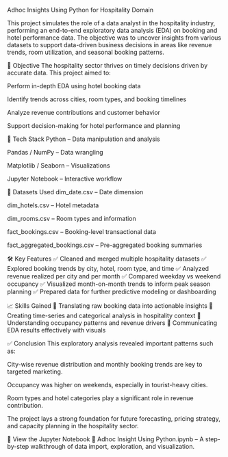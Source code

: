 Adhoc Insights Using Python for Hospitality Domain

This project simulates the role of a data analyst in the hospitality industry, performing an end-to-end exploratory data analysis (EDA) on booking and hotel performance data. The objective was to uncover insights from various datasets to support data-driven business decisions in areas like revenue trends, room utilization, and seasonal booking patterns.

🎯 Objective
The hospitality sector thrives on timely decisions driven by accurate data. This project aimed to:

Perform in-depth EDA using hotel booking data

Identify trends across cities, room types, and booking timelines

Analyze revenue contributions and customer behavior

Support decision-making for hotel performance and planning

🔧 Tech Stack
Python – Data manipulation and analysis

Pandas / NumPy – Data wrangling

Matplotlib / Seaborn – Visualizations

Jupyter Notebook – Interactive workflow

📁 Datasets Used
dim_date.csv – Date dimension

dim_hotels.csv – Hotel metadata

dim_rooms.csv – Room types and information

fact_bookings.csv – Booking-level transactional data

fact_aggregated_bookings.csv – Pre-aggregated booking summaries

🛠️ Key Features
✅ Cleaned and merged multiple hospitality datasets
✅ Explored booking trends by city, hotel, room type, and time
✅ Analyzed revenue realized per city and per month
✅ Compared weekday vs weekend occupancy
✅ Visualized month-on-month trends to inform peak season planning
✅ Prepared data for further predictive modeling or dashboarding

📈 Skills Gained
🔹 Translating raw booking data into actionable insights
🔹 Creating time-series and categorical analysis in hospitality context
🔹 Understanding occupancy patterns and revenue drivers
🔹 Communicating EDA results effectively with visuals

✅ Conclusion
This exploratory analysis revealed important patterns such as:

City-wise revenue distribution and monthly booking trends are key to targeted marketing.

Occupancy was higher on weekends, especially in tourist-heavy cities.

Room types and hotel categories play a significant role in revenue contribution.

The project lays a strong foundation for future forecasting, pricing strategy, and capacity planning in the hospitality sector.

🔗 View the Jupyter Notebook
📘 Adhoc Insight Using Python.ipynb – A step-by-step walkthrough of data import, exploration, and visualization.
